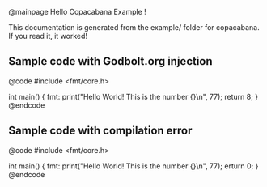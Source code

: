 @mainpage Hello Copacabana Example !

This documentation is generated from the example/ folder for copacabana.
If you read it, it worked!

## Sample code with Godbolt.org injection

@code
#include <fmt/core.h>

int main()
{
  fmt::print("Hello World! This is the number {}\n", 77);
  return 8;
}
@endcode

## Sample code with compilation error

@code
#include <fmt/core.h>

int main()
{
  fmt::print("Hello World! This is the number {}\n", 77);
  erturn 0;
}
@endcode


